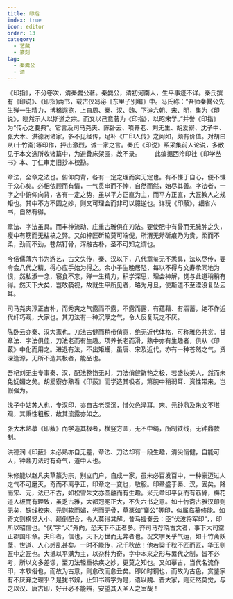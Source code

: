 ```yaml
---
title: 印指
index: true
icon: editor
order: 13
category:
  - 艺藏
  - 篆刻
tag:
  - 秦爨公
  - 清
---
```


《印指》，不分卷次，清秦爨公著。秦爨公，清初河南人，生平事迹不详。秦氏撰有《印说》、《印指)两书，载古仪冯泌《东里子别编》中。冯氏称：“吾师秦爨公先生殚一生精力，博稽遐览，上自周、秦、汉、魏、下迨六朝、宋、明，集为《印说》，晓然示人以斯道之宗。而又以己意著为《印指》，以昭宋学。”并誉《印指》为“传心之要典”。它言及司马尧夫、陈卧云、项养老、刘无生、胡爱寮、沈子中、张大木、洪德润诸家，多不见经传，足补《广印人传》之阙如，颇有价值。对胡曰从(十竹斋)等印作，抨击激烈，诚一家之言。秦氏《印说》系采集前人论说，多散见于本文选所收诸篇中，为避叠床架匿，故不录。 　　此编据西泠印社《印学丛书》本、丁仁审定旧抄本校勘。  

章法，全章之法也。俯仰向背，各有一定之理而实无定也。有不慊于自心，便不慊于众心矣。必相依顾而有情，一气贯串而不悖，自然而然，始尽其善。字法者，一字之中俯仰向背，各有—定之势，虽以平方正直为主，而平方正直，大匠教人之规矩也。其中不方不圆之妙，则又可理会而非可以臆逆也。详玩《印蔽》，细省六书，自然有得。  

章法、字法虽具。而丰神流动、庄重古雅俱在刀法。要使肥中有骨而无臃肿之失，瘦中有筋而无枯槁之弊。又如梓匠斫轮莫可端倪，所渭无斧斫痕乃为贵，柔而不柔，劲而不劲，苍然钉骨，浑融古朴，圣不可知之谓也。  

今俗儒薄六书为游艺，古文失传，秦、汉以下，八代章玺无不悉具，法以尽传，要令会八代之精，得心应手始为得之。余小子生晚居隘，每以不得与文寿承同地为恨，然私淑一念，寝食不忘，殚一生精力，积学深思，理会神解，觉与此道稍稍有得。然天下大矣，岂敢藐视，故就生平所见者，略为月旦，使斯道不至湮没复坠云耳。  

司马尧夫淳正古朴，而秀爽之气露而不露，不露而露，有蕴藉、有涵蓄，绝不作近代纤巧观，大家也。其刀法有一种沉厚之气，令人反复玩之不厌。  

陈卧云亦秦、汉大家也。刀法古健而稍带俏意，绝无近代体格，可称雅俗共赏。甘 章法、字法俱佳，刀法老而有生趣。项养长老而滑，熟中亦有生趣者，俱从《印薮》中化而用之。进退有法，不出矩蠖，虽唐、宋及近代，亦有一种苍然之气，资深逢源，无所不造其极者，能品也。  

吾杞刘无生专事秦、汉，配法整饬无对，刀法俏健鲜艳之极，若盛妆美人，然而未免妩媚之矣。胡爱寮亦熟看《印薮》而学造其极者，第腕中稍弱耳．资性带来，岂假强为。  

沈子中姑苏人也，专汉印，亦自古老深沉，惜欠色泽耳。宋、元钟鼎及朱文不堪观，其秉性粗板，故其流露亦如之。  

张大木熟摹《印薮》而学造其极者，横竖方圆，无不中绳，所制铁线，无钟鼎款制。  

洪德润《印薮》未必熟亦自无差，章法、刀法却有一段生趣，清尖俏健，自能可人，钟鼎刀法时有奇气，道中人也。  

朱修能以赵凡夫草篆为宗，别立门户，自成一家，虽未必百发百中，一种豪迈过人之气不可磨灭，奇而不离乎正，印章之一变也，敬服。印章盛于秦、汉，固矣。降而宋、元，法已不古，如松雪朱文亦圆融而有生趣。米元章印平妥而有筋骨，梅花道人板而有理致，虽乏古雅，大都冠冕正大，不失六书之意。如十竹斋古雅汉印则无矣，铁线校宋、元则软而媚，光而无骨，草篆如“麋公”等印，似属临摹修能。如奇文则横竖大小、颠倒配合，令人莫得其解。昔马援奏云：臣“伏波将军印”，，印所以昭信也。“伏”字“犬”外向，恐天下不正者多。齐司马荐晓古文者，事下大司空正郡国印章。夫印者，信也，天下万世而无弊者也。况文字关乎气运，如十竹斋妖孽，世道、人心惑乱甚矣。一时不能传，况千秋哉！他若梁千秋不匠而匠，华玉则匠中之匠也。大抵以平满为主，以杂种为奇，字中本来之形与累代之制，皆不必考，所以文多差谬，至刀法轻重徐疾之妙，更莫之知也。又如摹古，当代名流作印，本软俗也，而故为古意，则愈改而愈丑矣。即如时铜也，而故为古色，赏鉴家有不厌弃之理乎？是犹书辨，止知书辨字为是，语以魏、晋大家，则茫然莫觉，与之以汉、唐古印，好丑必不能辨，安望其入圣人之室哉！  
